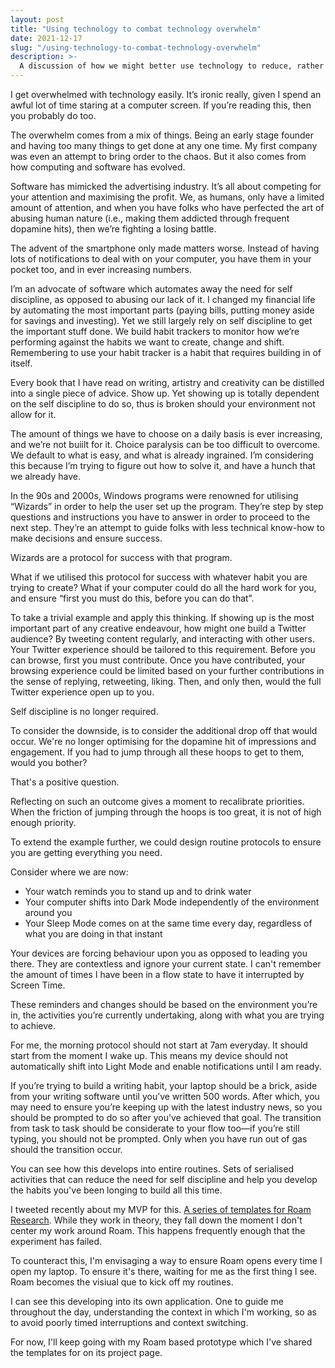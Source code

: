 ```yaml
---
layout: post
title: "Using technology to combat technology overwhelm"
date: 2021-12-17
slug: "/using-technology-to-combat-technology-overwhelm"
description: >-
  A discussion of how we might better use technology to reduce, rather than increase overwhelm.
---
```


I get overwhelmed with technology easily. It’s ironic really, given I spend an awful lot of time staring at a computer screen. If you’re reading this, then you probably do too.

The overwhelm comes from a mix of things. Being an early stage founder and having too many things to get done at any one time. My first company was even an attempt to bring order to the chaos. But it also comes from how computing and software has evolved.

Software has mimicked the advertising industry. It’s all about competing for your attention and maximising the profit. We, as humans, only have a limited amount of attention, and when you have folks who have perfected the art of abusing human nature (i.e., making them addicted through frequent dopamine hits), then we’re fighting a losing battle.

The advent of the smartphone only made matters worse. Instead of having lots of notifications to deal with on your computer, you have them in your pocket too, and in ever increasing numbers.

I’m an advocate of software which automates away the need for self discipline, as opposed to abusing our lack of it. I changed my financial life by automating the most important parts (paying bills, putting money aside for savings and investing). Yet we still largely rely on self discipline to get the important stuff done. We build habit trackers to monitor how we’re performing against the habits we want to create, change and shift. Remembering to use your habit tracker is a habit that requires building in of itself.

Every book that I have read on writing, artistry and creativity can be distilled into a single piece of advice. Show up. Yet showing up is totally dependent on the self discipline to do so, thus is broken should your environment not allow for it.

The amount of things we have to choose on a daily basis is ever increasing, and we’re not buiilt for it. Choice paralysis can be too difficult to overcome. We default to what is easy, and what is already ingrained. I’m considering this because I’m trying to figure out how to solve it, and have a hunch that we already have.

In the 90s and 2000s, Windows programs were renowned for utilising “Wizards” in order to help the user set up the program. They’re step by step questions and instructions you have to answer in order to proceed to the next step. They’re an attempt to guide folks with less technical know-how to make decisions and ensure success.

Wizards are a protocol for success with that program.

What if we utilised this protocol for success with whatever habit you are trying to create? What if your computer could do all the hard work for you, and ensure “first you must do this, before you can do that”.

To take a trivial example and apply this thinking. If showing up is the most important part of any creative endeavour, how might one build a Twitter audience? By tweeting content regularly, and interacting with other users. Your Twitter experience should be tailored to this requirement. Before you can browse, first you must contribute. Once you have contributed, your browsing experience could be limited based on your further contributions in the sense of replying, retweeting, liking. Then, and only then, would the full Twitter experience open up to you.

Self discipline is no longer required.

To consider the downside, is to consider the additional drop off that would occur. We're no longer optimising for the dopamine hit of impressions and engagement. If you had to jump through all these hoops to get to them, would you bother?

That's a positive question.

Reflecting on such an outcome gives a moment to recalibrate priorities. When the friction of jumping through the hoops is too great, it is not of high enough priority.

To extend the example further, we could design routine protocols to ensure you are getting everything you need.

Consider where we are now:

- Your watch reminds you to stand up and to drink water
- Your computer shifts into Dark Mode independently of the environment around you
- Your Sleep Mode comes on at the same time every day, regardless of what you are doing in that instant

Your devices are forcing behaviour upon you as opposed to leading you there. They are contextless and ignore your current state. I can't remember the amount of times I have been in a flow state to have it interrupted by Screen Time.

These reminders and changes should be based on the environment you’re in, the activities you’re currently undertaking, along with what you are trying to achieve.

For me, the morning protocol should not start at 7am everyday. It should start from the moment I wake up. This means my device should not automatically shift into Light Mode and enable notifications until I am ready.

If you’re trying to build a writing habit, your laptop should be a brick, aside from your writing software until you’ve written 500 words. After which, you may need to ensure you’re keeping up with the latest industry news, so you should be prompted to do so after you’ve achieved that goal. The transition from task to task should be considerate to your flow too—if you’re still typing, you should not be prompted. Only when you have run out of gas should the transition occur.

You can see how this develops into entire routines. Sets of serialised activities that can reduce the need for self discipline and help you develop the habits you've been longing to build all this time.

I tweeted recently about my MVP for this. [A series of templates for Roam Research](/projects/routines). While they work in theory, they fall down the moment I don't center my work around Roam. This happens frequently enough that the experiment has failed.

To counteract this, I'm envisaging a way to ensure Roam opens every time I open my laptop. To ensure it's there, waiting for me as the first thing I see. Roam becomes the visiual que to kick off my routines.

I can see this developing into its own application. One to guide me throughout the day, understanding the context in which I'm working, so as to avoid poorly timed interruptions and context switching.

For now, I'll keep going with my Roam based prototype which I've shared the templates for on its project page.
